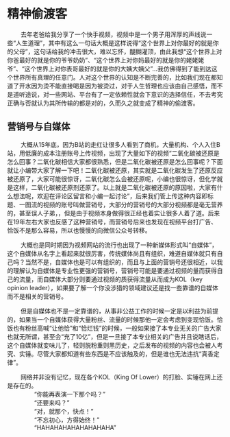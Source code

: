 # 精神偷渡客


&nbsp;&nbsp;&nbsp;&nbsp;&nbsp;&nbsp;&nbsp;&nbsp;去年老爸给我分享了一个快手视频，视频中是一个男子用浑厚的声线说一些“人生道理”，其中有这么一句话大概是这样说得“这个世界上对你最好的就是你的父母”，这句话给我的冲击很大，难以忘怀，醍醐灌顶，由此我想“这个世界上对你爸最好的就是你的爷爷奶奶”、“这个世界上对你妈最好的就是你的姥姥姥爷”、“这个世界上对你表哥最好的就是你的大姨大姨父”…我仿佛得到了能到达这个世界所有真理的任意门。人对这个世界的认知是不断完善的，比如我们现在都知道了开水因为烫不能直接喝是因为被烫过，对于人生哲理也应该由自己感悟，而不是道听途说，对一些网站、平台有了一定依赖性就会下意识的选择信任，不去考究正确与否就认为其所传输的都是对的，久而久之就变成了精神的偷渡客。

## 营销号与自媒体

&nbsp;&nbsp;&nbsp;&nbsp;&nbsp;&nbsp;&nbsp;&nbsp;大概从15年底，因为B站的走红让很多人看到了商机，大量机构、个人入住B站，用低廉的成本注册账号上传视频，出现了大量如下的视频“二氧化碳被还原是怎么回事？二氧化碳相信大家都很熟悉，但是二氧化碳被还原是怎么回事呢？下面就让小编带大家了解一下吧！二氧化碳被还原，其实就是二氧化碳发生了还原反应被还原了，大家可能很惊讶，二氧化碳怎么会被还原呢，小编也很惊讶，但化学就是这样，二氧化碳被还原剂还原了。以上就是二氧化碳被还原的原因啦，大家有什么想法呢，欢迎在评论区留言和小编一起讨论”，后来我们管上传这种内容即标题、一图流的视频的账号叫做营销号，大部分的营销号的大部分视频都是毫无营养的，甚至误人子弟，，但是由于视频本身做得很正经也着实让很多人着了道。后来在19年左右大家也反感了这种营销号，而营销号后来也发现在视频平台打广告、恰饭不是那么容易，所以也慢慢的向微信公众号转移。

&nbsp;&nbsp;&nbsp;&nbsp;&nbsp;&nbsp;&nbsp;&nbsp;大概也是同时期因为视频网站的流行也出现了一种新媒体形式叫“自媒体”，这个自媒体从名字上看起来就很厉害，传统媒体尚且有组织，难道自媒体就只有自己吗？当然不是，自媒体也是可以有组织的，而且与上面的营销号还很相近，以我的理解认为自媒体是专业性更强的营销号，营销号可能是要通过视频的量而获得自己的流量，而自媒体大部分则要通过视频的质获得流量从而成为KOL（key opinion leader），如果要了解一个你没涉猎的领域建议还是找一些靠谱的自媒体而不是相关的营销号。

&nbsp;&nbsp;&nbsp;&nbsp;&nbsp;&nbsp;&nbsp;&nbsp;但是自媒体也不是一定靠谱的，从事非公益工作的时候一定是以利益为前提的，如果当一个自媒体获得大量粉丝、流量的时候那他一定会考虑到变现恰饭。恰饭也有粉丝高喊“让他恰”和“恰烂钱”的时候，一般如果接了本专业无关的广告大家也就无所谓，甚至会“充了10亿”，但是一旦接了本专业相关的广告并且说瞎话后，这个自媒体就变味儿了，轻则脱粉重则黑历史，之后发布的视频的内容也会被人考究、实锤。尽管大家都知道有些东西是不应该触及的，但是谁也无法违抗“真香定律”。

&nbsp;&nbsp;&nbsp;&nbsp;&nbsp;&nbsp;&nbsp;&nbsp;网络并非没有记忆，现在各个KOL（King Of Lower）的打脸、实锤在网上还是存在的。<br>
&nbsp;&nbsp;&nbsp;&nbsp;&nbsp;&nbsp;&nbsp;&nbsp;&nbsp;&nbsp;&nbsp;&nbsp;&nbsp;&nbsp;&nbsp;&nbsp;“你能再表演一下那个吗？”<br>
&nbsp;&nbsp;&nbsp;&nbsp;&nbsp;&nbsp;&nbsp;&nbsp;&nbsp;&nbsp;&nbsp;&nbsp;&nbsp;&nbsp;&nbsp;&nbsp;“还要来吗？”<br>
&nbsp;&nbsp;&nbsp;&nbsp;&nbsp;&nbsp;&nbsp;&nbsp;&nbsp;&nbsp;&nbsp;&nbsp;&nbsp;&nbsp;&nbsp;&nbsp;“对，就那个，快点！”<br>
&nbsp;&nbsp;&nbsp;&nbsp;&nbsp;&nbsp;&nbsp;&nbsp;&nbsp;&nbsp;&nbsp;&nbsp;&nbsp;&nbsp;&nbsp;&nbsp;“不忘初心，方得始终！”<br>
&nbsp;&nbsp;&nbsp;&nbsp;&nbsp;&nbsp;&nbsp;&nbsp;&nbsp;&nbsp;&nbsp;&nbsp;&nbsp;&nbsp;&nbsp;&nbsp;“HAHAHAHAHAHAHAHAHA”<br>
